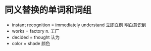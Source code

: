 # 同义替换的单词和词组

- instant recognition = immediately understand    立即立刻 明白意识到
- works = factory   n. 工厂
- decided =  thought 认为
- color =  shade 颜色

